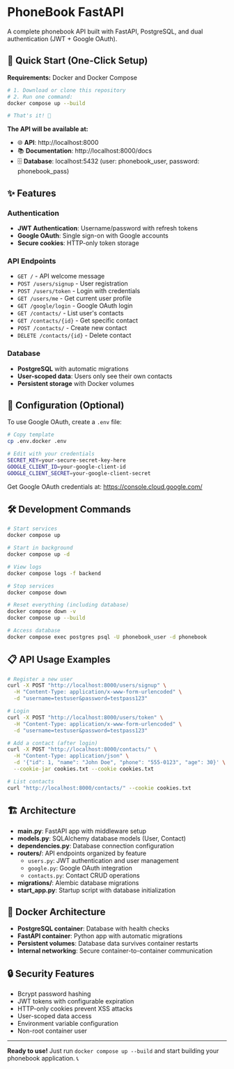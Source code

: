 # PhoneBook FastAPI

A complete phonebook API built with FastAPI, PostgreSQL, and dual authentication (JWT + Google OAuth).

## 🚀 Quick Start (One-Click Setup)

**Requirements:** Docker and Docker Compose

```bash
# 1. Download or clone this repository
# 2. Run one command:
docker compose up --build

# That's it! 🎉
```

**The API will be available at:**
- 🌐 **API**: http://localhost:8000
- 📚 **Documentation**: http://localhost:8000/docs  
- 🗄️ **Database**: localhost:5432 (user: phonebook_user, password: phonebook_pass)

## ✨ Features

### Authentication
- **JWT Authentication**: Username/password with refresh tokens
- **Google OAuth**: Single sign-on with Google accounts
- **Secure cookies**: HTTP-only token storage

### API Endpoints
- `GET /` - API welcome message
- `POST /users/signup` - User registration
- `POST /users/token` - Login with credentials
- `GET /users/me` - Get current user profile
- `GET /google/login` - Google OAuth login
- `GET /contacts/` - List user's contacts
- `GET /contacts/{id}` - Get specific contact
- `POST /contacts/` - Create new contact
- `DELETE /contacts/{id}` - Delete contact

### Database
- **PostgreSQL** with automatic migrations
- **User-scoped data**: Users only see their own contacts
- **Persistent storage** with Docker volumes

## 🔧 Configuration (Optional)

To use Google OAuth, create a `.env` file:

```bash
# Copy template
cp .env.docker .env

# Edit with your credentials
SECRET_KEY=your-secure-secret-key-here
GOOGLE_CLIENT_ID=your-google-client-id
GOOGLE_CLIENT_SECRET=your-google-client-secret
```

Get Google OAuth credentials at: https://console.cloud.google.com/

## 🛠️ Development Commands

```bash
# Start services
docker compose up

# Start in background
docker compose up -d

# View logs
docker compose logs -f backend

# Stop services
docker compose down

# Reset everything (including database)
docker compose down -v
docker compose up --build

# Access database
docker compose exec postgres psql -U phonebook_user -d phonebook
```

## 📋 API Usage Examples

```bash
# Register a new user
curl -X POST "http://localhost:8000/users/signup" \
  -H "Content-Type: application/x-www-form-urlencoded" \
  -d "username=testuser&password=testpass123"

# Login
curl -X POST "http://localhost:8000/users/token" \
  -H "Content-Type: application/x-www-form-urlencoded" \
  -d "username=testuser&password=testpass123"

# Add a contact (after login)
curl -X POST "http://localhost:8000/contacts/" \
  -H "Content-Type: application/json" \
  -d '{"id": 1, "name": "John Doe", "phone": "555-0123", "age": 30}' \
  --cookie-jar cookies.txt --cookie cookies.txt

# List contacts
curl "http://localhost:8000/contacts/" --cookie cookies.txt
```

## 🏗️ Architecture

- **main.py**: FastAPI app with middleware setup
- **models.py**: SQLAlchemy database models (User, Contact)
- **dependencies.py**: Database connection configuration
- **routers/**: API endpoints organized by feature
  - `users.py`: JWT authentication and user management
  - `google.py`: Google OAuth integration  
  - `contacts.py`: Contact CRUD operations
- **migrations/**: Alembic database migrations
- **start_app.py**: Startup script with database initialization

## 🐳 Docker Architecture

- **PostgreSQL container**: Database with health checks
- **FastAPI container**: Python app with automatic migrations
- **Persistent volumes**: Database data survives container restarts
- **Internal networking**: Secure container-to-container communication

## 🔒 Security Features

- Bcrypt password hashing
- JWT tokens with configurable expiration
- HTTP-only cookies prevent XSS attacks
- User-scoped data access
- Environment variable configuration
- Non-root container user

---

**Ready to use!** Just run `docker compose up --build` and start building your phonebook application. 📞